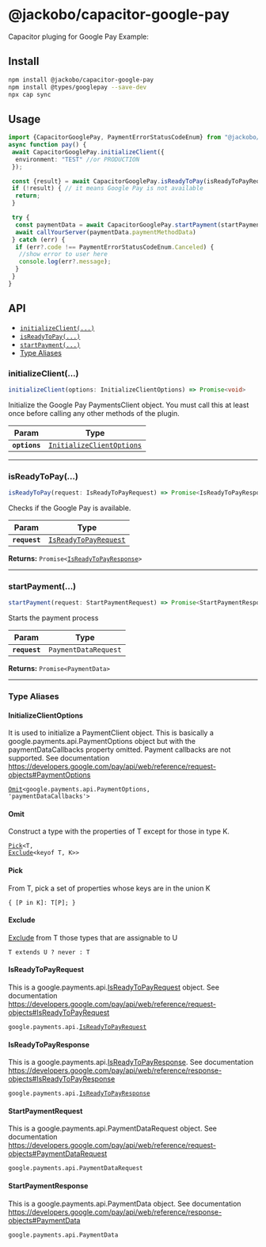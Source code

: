 # @jackobo/capacitor-google-pay

Capacitor pluging for Google Pay
Example:


## Install

```bash
npm install @jackobo/capacitor-google-pay
npm install @types/googlepay --save-dev
npx cap sync
```

## Usage

```typescript
import {CapacitorGooglePay, PaymentErrorStatusCodeEnum} from "@jackobo/capacitor-google-pay";
async function pay() {
 await CapacitorGooglePay.initializeClient({
  environment: "TEST" //or PRODUCTION
 });

 const {result} = await CapacitorGooglePay.isReadyToPay(isReadyToPayRequest);
 if (!result) { // it means Google Pay is not available
  return;
 }

 try {
  const paymentData = await CapacitorGooglePay.startPayment(startPaymentRequest)
  await callYourServer(paymentData.paymentMethodData)
 } catch (err) {
  if (err?.code !== PaymentErrorStatusCodeEnum.Canceled) {
   //show error to user here
   console.log(err?.message);
  }
 }
}
```

## API

<docgen-index>

* [`initializeClient(...)`](#initializeclient)
* [`isReadyToPay(...)`](#isreadytopay)
* [`startPayment(...)`](#startpayment)
* [Type Aliases](#type-aliases)

</docgen-index>

<docgen-api>
<!--Update the source file JSDoc comments and rerun docgen to update the docs below-->

### initializeClient(...)

```typescript
initializeClient(options: InitializeClientOptions) => Promise<void>
```

Initialize the Google Pay PaymentsClient object. You must call this at least once before calling any other methods of the plugin.

| Param         | Type                                                                        |
| ------------- | --------------------------------------------------------------------------- |
| **`options`** | <code><a href="#initializeclientoptions">InitializeClientOptions</a></code> |

--------------------


### isReadyToPay(...)

```typescript
isReadyToPay(request: IsReadyToPayRequest) => Promise<IsReadyToPayResponse>
```

Checks if the Google Pay is available.

| Param         | Type                                                                |
| ------------- | ------------------------------------------------------------------- |
| **`request`** | <code><a href="#isreadytopayrequest">IsReadyToPayRequest</a></code> |

**Returns:** <code>Promise&lt;<a href="#isreadytopayresponse">IsReadyToPayResponse</a>&gt;</code>

--------------------


### startPayment(...)

```typescript
startPayment(request: StartPaymentRequest) => Promise<StartPaymentResponse>
```

Starts the payment process

| Param         | Type                            |
| ------------- | ------------------------------- |
| **`request`** | <code>PaymentDataRequest</code> |

**Returns:** <code>Promise&lt;PaymentData&gt;</code>

--------------------


### Type Aliases


#### InitializeClientOptions

It is used to initialize a PaymentClient object.
This is basically a google.payments.api.PaymentOptions object but with the paymentDataCallbacks property omitted.
Payment callbacks are not supported.
See documentation https://developers.google.com/pay/api/web/reference/request-objects#PaymentOptions

<code><a href="#omit">Omit</a>&lt;google.payments.api.PaymentOptions, 'paymentDataCallbacks'&gt;</code>


#### Omit

Construct a type with the properties of T except for those in type K.

<code><a href="#pick">Pick</a>&lt;T, <a href="#exclude">Exclude</a>&lt;keyof T, K&gt;&gt;</code>


#### Pick

From T, pick a set of properties whose keys are in the union K

<code>{ [P in K]: T[P]; }</code>


#### Exclude

<a href="#exclude">Exclude</a> from T those types that are assignable to U

<code>T extends U ? never : T</code>


#### IsReadyToPayRequest

This is a google.payments.api.<a href="#isreadytopayrequest">IsReadyToPayRequest</a> object.
See documentation https://developers.google.com/pay/api/web/reference/request-objects#IsReadyToPayRequest

<code>google.payments.api.<a href="#isreadytopayrequest">IsReadyToPayRequest</a></code>


#### IsReadyToPayResponse

This is a google.payments.api.<a href="#isreadytopayresponse">IsReadyToPayResponse</a>.
See documentation https://developers.google.com/pay/api/web/reference/response-objects#IsReadyToPayResponse

<code>google.payments.api.<a href="#isreadytopayresponse">IsReadyToPayResponse</a></code>


#### StartPaymentRequest

This is a google.payments.api.PaymentDataRequest object.
See documentation https://developers.google.com/pay/api/web/reference/request-objects#PaymentDataRequest

<code>google.payments.api.PaymentDataRequest</code>


#### StartPaymentResponse

This is a google.payments.api.PaymentData object.
See documentation https://developers.google.com/pay/api/web/reference/response-objects#PaymentData

<code>google.payments.api.PaymentData</code>

</docgen-api>
